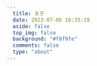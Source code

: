 ```yaml
---
  title: 关于
  date: 2023-07-06 16:35:19
  aside: false
  top_img: false
  background: "#f8f9fe"
  comments: false
  type: "about"
---
```

